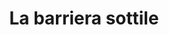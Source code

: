 ---
layout: post
title: La barriera sottile
director: Elia Kazan
year: 1947
cover: https://images.mubicdn.net/images/film/5946/cache-91410-1445947187/image-w1280.jpg
oscar: true
---